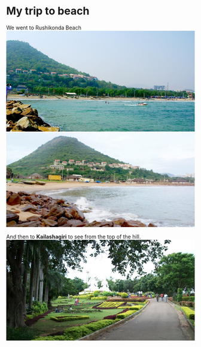 # My trip to beach
We went to Rushikonda Beach
![Rishikonda](rishikonda.jpg) 
![Rishikonda with beach rock](rishikonda-2.jpg) 

And then to **Kailashagiri** to see from the top of the hill.
![Kailasagiri](kailasagiri.jpg)
